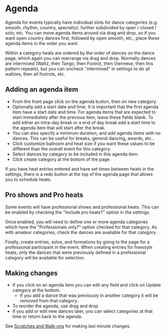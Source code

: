 # Agenda

Agenda for events typically have individual slots for dance categories (e.g. smooth, rhythm, country, specialty); further subdivided by open / closed / solo; etc.  You can move agenda items around via drag and drop, so if you want open country dances first, followed by open smooth, etc., place these agenda items in the order you want.

Within a category heats are ordered by the order of dances on the dance page, which again you can rearrange via drag and drop.  Normally dances are intermixed (Waltz, then Tango, then Foxtrot, then Viennese, then this pattern repeats), but you can uncheck "intermixed" in settings to do all waltzes, then all foxtrots, etc.

## Adding an agenda item

 * From the front page click on the agenda button, then on new category.
 * Optionally add a start date and time.  It is important that the first agenda item have a start date and time.  For agenda items that are expected to start immediately after the previous item, leave these fields blank.  To add either an intra-day break or a end of day break add a start time to the agenda item that will start after the break.
 * You can also specify a minimum duration, and add agenda items with no dances.  This can be useful for breaks, general dancing, awards, etc..
 * Click customize ballroom and heat size if you want these values to be different than the overall event for this category.
 * Select dances by category to be included in this agenda item.
 * Click create category at the bottom of the page.

If you have heat entries entered and have set times between heats in the settings, there is a redo button at the top of the agenda page that allows you to schedule heats.

## Pro shows and Pro heats<a id=pro></a>

Some events will have professional shows and professional heats.  This can be enabled by
checking the "Include pro heats?" option in the settings.

Once enabled, you will need to define one or more agenda categories which have the
"Professionals only?" option checked for that category.  As with amateur categories,
check the dances are available for that category.

Finally, create entries, solos, and formations by going to the page for a professional
participant in the event.  When creating entries for freestyle heats, only the dances
that were previously defined in a professional category will be available for selection.

## Making changes

 * If you click on an agenda item you can edit any field and click on Update category at the bottom.
     * If you add a dance that was previously in another category it will be removed from that category.
 * To reorder the agenda, use drag and drop
 * If you add or edit new dances later, you can select categories at that time or return back to the agenda.

See [Scratches and Walk-ons](./Scratches-and-Walk-ons) for making last minute changes.
